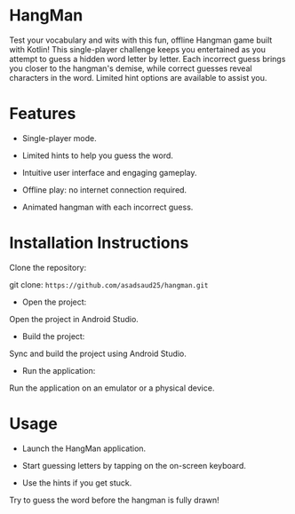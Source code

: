 # **HangMan**

Test your vocabulary and wits with this fun, offline Hangman game built with Kotlin! This single-player challenge keeps you entertained as you attempt to guess a hidden word letter by letter. Each incorrect guess brings you closer to the hangman's demise, while correct guesses reveal characters in the word. Limited hint options are available to assist you.


# **Features**


- Single-player mode.

- Limited hints to help you guess the word.

- Intuitive user interface and engaging gameplay.

- Offline play: no internet connection required.

- Animated hangman with each incorrect guess.


# **Installation Instructions**


Clone the repository:

git clone: `https://github.com/asadsaud25/hangman.git`

- Open the project:

Open the project in Android Studio.

- Build the project:

Sync and build the project using Android Studio.

- Run the application:

Run the application on an emulator or a physical device.


# **Usage**


- Launch the HangMan application.

- Start guessing letters by tapping on the on-screen keyboard.

- Use the hints if you get stuck.

Try to guess the word before the hangman is fully drawn!
